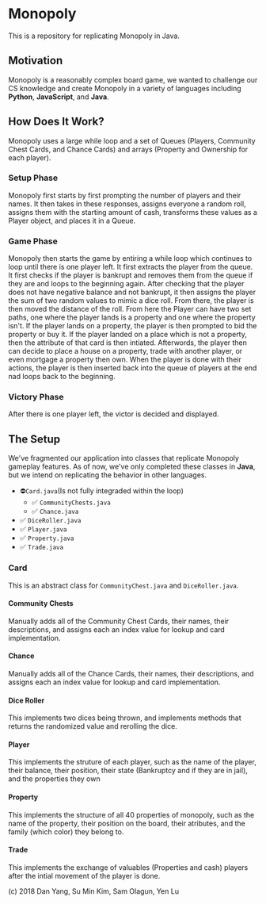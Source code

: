# Monopoly
This is a repository for replicating Monopoly in Java.

## Motivation
Monopoly is a reasonably complex board game, we wanted to challenge our CS knowledge and create Monopoly in a variety of languages including **Python**, **JavaScript**, and **Java**.

## How Does It Work?
Monopoly uses a large while loop and a set of Queues (Players, Community Chest Cards, and Chance Cards) and arrays (Property and Ownership for each player).

### Setup Phase
Monopoly first starts by first prompting the number of players and their names. It then takes in these responses, assigns everyone a random roll, assigns them with the starting amount of cash, transforms these values as a Player object, and places it in a Queue.

### Game Phase
Monopoly then starts the game by entiring a while loop which continues to loop until there is one player left. It first extracts the player from the queue. It first checks if the player is bankrupt and removes them from the queue if they are and loops to the beginning again. After checking that the player does not have negative balance and not bankrupt, it then assigns the player the sum of two random values to mimic a dice roll. From there, the player is then moved the distance of the roll. From here the Player can have two set paths, one where the player lands is a property and one where the property isn't. If the player lands on a property, the player is then prompted to bid the property or buy it. If the player landed on a place which is not a property, then the attribute of that card is then intiated. Afterwords, the player then can decide to place a house on a property, trade with another player, or even mortgage a property then own. When the player is done with their actions, the player is then inserted back into the queue of players at the end nad loops back to the beginning.

### Victory Phase
After there is one player left, the victor is decided and displayed.

## The Setup
We've fragmented our application into classes that replicate Monopoly gameplay features. As of now, we've only completed these classes in **Java**, but we intend on replicating the behavior in other languages.

- ⛔️`Card.java`(Is not fully integraded within the loop)
  - ✅ `CommunityChests.java`
  - ✅ `Chance.java`
- ✅ `DiceRoller.java`
- ✅ `Player.java`
- ✅ `Property.java`
- ✅ `Trade.java`

### Card
This is an abstract class for `CommunityChest.java` and `DiceRoller.java`.

#### Community Chests
Manually adds all of the Community Chest Cards, their names, their descriptions, and assigns each an index value for lookup and card implementation.

#### Chance
Manually adds all of the Chance Cards, their names, their descriptions, and assigns each an index value for lookup and card implementation.

#### Dice Roller
This implements two dices being thrown, and implements methods that returns the randomized value and rerolling the dice.

#### Player
This implements the struture of each player, such as the name of the player, their balance, their position, their state (Bankruptcy and if they are in jail), and the properties they own

#### Property
This implements the structure of all 40 properties of monopoly, such as the name of the property, their position on the board, their atributes, and the family (which color) they belong to.

#### Trade
This implements the exchange of valuables (Properties and cash) players after the intial movement of the player is done.

(c) 2018 Dan Yang, Su Min Kim, Sam Olagun, Yen Lu
